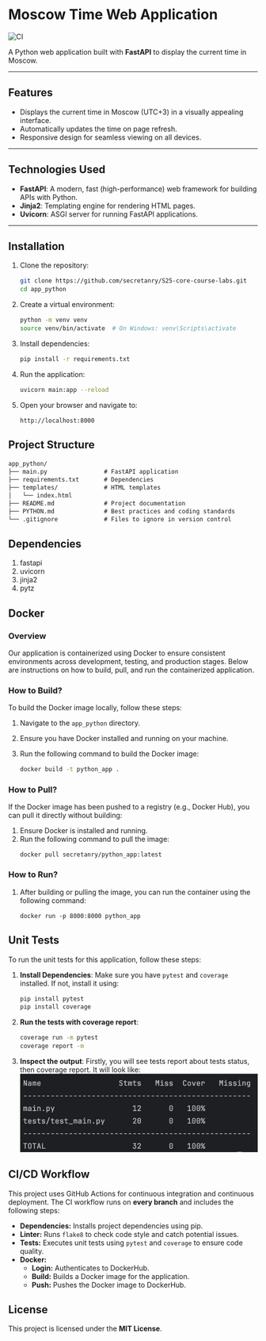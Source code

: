 # Moscow Time Web Application

![CI](https://github.com/secretanry/S25-core-course-labs/actions/workflows/ci.yml/badge.svg)

A Python web application built with **FastAPI** to display the current time in Moscow.

---

## **Features**
- Displays the current time in Moscow (UTC+3) in a visually appealing interface.
- Automatically updates the time on page refresh.
- Responsive design for seamless viewing on all devices.

---

## **Technologies Used**
- **FastAPI**: A modern, fast (high-performance) web framework for building APIs with Python.
- **Jinja2**: Templating engine for rendering HTML pages.
- **Uvicorn**: ASGI server for running FastAPI applications.

---

## **Installation**

1. Clone the repository:
   ```bash
   git clone https://github.com/secretanry/S25-core-course-labs.git
   cd app_python
2. Create a virtual environment:
   ```bash
   python -m venv venv
   source venv/bin/activate  # On Windows: venv\Scripts\activate
3. Install dependencies:
   ```bash
   pip install -r requirements.txt
4. Run the application:
   ```bash
   uvicorn main:app --reload
5. Open your browser and navigate to:
   ```text
   http://localhost:8000

## **Project Structure**
```
app_python/
├── main.py                # FastAPI application
├── requirements.txt       # Dependencies
├── templates/             # HTML templates
│   └── index.html
├── README.md              # Project documentation
├── PYTHON.md              # Best practices and coding standards
└── .gitignore             # Files to ignore in version control
```


## **Dependencies**
1. fastapi
2. uvicorn
3. jinja2
4. pytz

## Docker

### Overview

Our application is containerized using Docker to ensure consistent environments across development, testing, and production stages. Below are instructions on how to build, pull, and run the containerized application.

### How to Build?

To build the Docker image locally, follow these steps:

1. Navigate to the `app_python` directory.
2. Ensure you have Docker installed and running on your machine.
3. Run the following command to build the Docker image:

   ```sh
   docker build -t python_app .
   ```
### How to Pull?

If the Docker image has been pushed to a registry (e.g., Docker Hub), you can pull it directly without building:

1. Ensure Docker is installed and running.
2. Run the following command to pull the image:
   ```shell
   docker pull secretanry/python_app:latest
   ```

### How to Run?
1. After building or pulling the image, you can run the container using the following command:
   ```shell
   docker run -p 8000:8000 python_app
   ```

## Unit Tests

To run the unit tests for this application, follow these steps:

1. **Install Dependencies**:
   Make sure you have `pytest` and `coverage` installed. If not, install it using:
   ```bash
   pip install pytest
   pip install coverage
   ```
2. **Run the tests with coverage report**:
   ```bash
   coverage run -m pytest
   coverage report -m
   ```
3. **Inspect the output**:
   Firstly, you will see tests report about tests status, then coverage report. It will look like:
   ![Report example]( ./static/report.png "Coverage Report")

## CI/CD Workflow

This project uses GitHub Actions for continuous integration and continuous deployment. The CI workflow runs on **every branch** and includes the following steps:

- **Dependencies:** Installs project dependencies using pip.
- **Linter:** Runs `flake8` to check code style and catch potential issues.
- **Tests:** Executes unit tests using `pytest` and `coverage` to ensure code quality.
- **Docker:** 
  - **Login:** Authenticates to DockerHub.
  - **Build:** Builds a Docker image for the application.
  - **Push:** Pushes the Docker image to DockerHub.


## **License**
This project is licensed under the **MIT License**.
